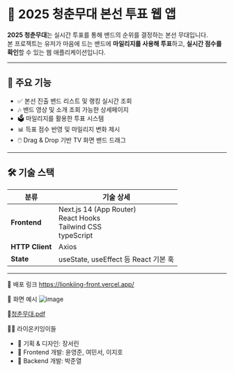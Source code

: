 # 🎤 2025 청춘무대 본선 투표 웹 앱

**2025 청춘무대**는 실시간 투표를 통해 밴드의 순위를 결정하는 본선 무대입니다.  
본 프로젝트는 유저가 마음에 드는 밴드에 **마일리지를 사용해 투표**하고, **실시간 점수를 확인**할 수 있는 웹 애플리케이션입니다.

---

## 🚀 주요 기능

- ✅ 본선 진출 밴드 리스트 및 랭킹 실시간 조회
- 🎶 밴드 영상 및 소개 조회 가능한 상세페이지
- 🗳️ 마일리지를 활용한 투표 시스템  
- 📊 득표 점수 반영 및 마일리지 변화 제시  
- 🖱️ Drag & Drop 기반 TV 화면 밴드 드래그  
---

## 🛠️ 기술 스택

| 분류       | 기술 상세 |
|------------|-----------|
| **Frontend** | Next.js 14 (App Router)<br>React Hooks<br>Tailwind CSS<br>typeScript|
| **HTTP Client** | Axios |
| **State** | useState, useEffect 등 React 기본 훅 |


---

🦁 배포 링크
https://lionkiing-front.vercel.app/

📸 화면 예시
![image](https://github.com/user-attachments/assets/5be0bede-0a6b-4c08-a546-ac059c45a86a)



🧐[청춘무대.pdf](https://github.com/user-attachments/files/20144087/default.pdf)



👨‍💻 라이온키잉이들
- 🎼 기획 & 디자인: 장서린
- 🎨 Frontend 개발: 윤영준, 여민서, 이지호
- 🎨 Backend 개발: 박준열



